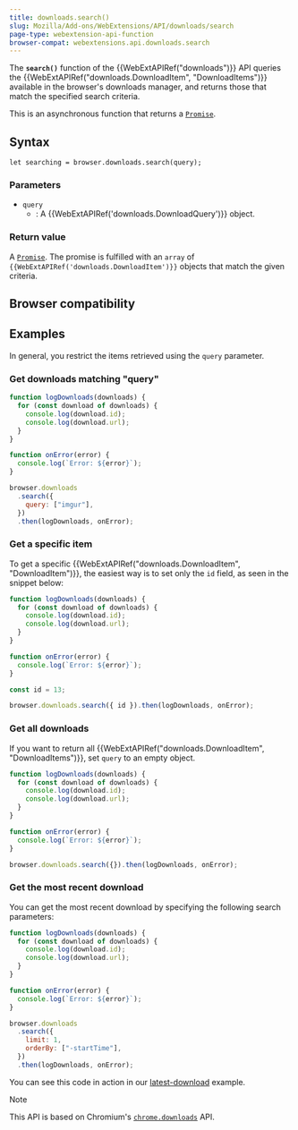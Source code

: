 ```yaml
---
title: downloads.search()
slug: Mozilla/Add-ons/WebExtensions/API/downloads/search
page-type: webextension-api-function
browser-compat: webextensions.api.downloads.search
---
```




The **`search()`** function of the {{WebExtAPIRef("downloads")}} API queries the {{WebExtAPIRef("downloads.DownloadItem", "DownloadItems")}} available in the browser's downloads manager, and returns those that match the specified search criteria.

This is an asynchronous function that returns a [`Promise`](/Web/JavaScript/Reference/Global_Objects/Promise).

## Syntax

```js-nolint
let searching = browser.downloads.search(query);
```

### Parameters

- `query`
  - : A {{WebExtAPIRef('downloads.DownloadQuery')}} object.

### Return value

A [`Promise`](/Web/JavaScript/Reference/Global_Objects/Promise). The promise is fulfilled with an `array` of `{{WebExtAPIRef('downloads.DownloadItem')}}` objects that match the given criteria.

## Browser compatibility



## Examples

In general, you restrict the items retrieved using the `query` parameter.

### Get downloads matching "query"

```js
function logDownloads(downloads) {
  for (const download of downloads) {
    console.log(download.id);
    console.log(download.url);
  }
}

function onError(error) {
  console.log(`Error: ${error}`);
}

browser.downloads
  .search({
    query: ["imgur"],
  })
  .then(logDownloads, onError);
```

### Get a specific item

To get a specific {{WebExtAPIRef("downloads.DownloadItem", "DownloadItem")}}, the easiest way is to set only the `id` field, as seen in the snippet below:

```js
function logDownloads(downloads) {
  for (const download of downloads) {
    console.log(download.id);
    console.log(download.url);
  }
}

function onError(error) {
  console.log(`Error: ${error}`);
}

const id = 13;

browser.downloads.search({ id }).then(logDownloads, onError);
```

### Get all downloads

If you want to return all {{WebExtAPIRef("downloads.DownloadItem", "DownloadItems")}}, set `query` to an empty object.

```js
function logDownloads(downloads) {
  for (const download of downloads) {
    console.log(download.id);
    console.log(download.url);
  }
}

function onError(error) {
  console.log(`Error: ${error}`);
}

browser.downloads.search({}).then(logDownloads, onError);
```

### Get the most recent download

You can get the most recent download by specifying the following search parameters:

```js
function logDownloads(downloads) {
  for (const download of downloads) {
    console.log(download.id);
    console.log(download.url);
  }
}

function onError(error) {
  console.log(`Error: ${error}`);
}

browser.downloads
  .search({
    limit: 1,
    orderBy: ["-startTime"],
  })
  .then(logDownloads, onError);
```

You can see this code in action in our [latest-download](https://github.com/mdn/webextensions-examples/blob/main/latest-download/popup/latest_download.js) example.



> [!NOTE]
> This API is based on Chromium's [`chrome.downloads`](https://developer.chrome.com/docs/extensions/reference/api/downloads#method-search) API.

<!--
// Copyright 2015 The Chromium Authors. All rights reserved.
//
// Redistribution and use in source and binary forms, with or without
// modification, are permitted provided that the following conditions are
// met:
//
//    * Redistributions of source code must retain the above copyright
// notice, this list of conditions and the following disclaimer.
//    * Redistributions in binary form must reproduce the above
// copyright notice, this list of conditions and the following disclaimer
// in the documentation and/or other materials provided with the
// distribution.
//    * Neither the name of Google Inc. nor the names of its
// contributors may be used to endorse or promote products derived from
// this software without specific prior written permission.
//
// THIS SOFTWARE IS PROVIDED BY THE COPYRIGHT HOLDERS AND CONTRIBUTORS
// "AS IS" AND ANY EXPRESS OR IMPLIED WARRANTIES, INCLUDING, BUT NOT
// LIMITED TO, THE IMPLIED WARRANTIES OF MERCHANTABILITY AND FITNESS FOR
// A PARTICULAR PURPOSE ARE DISCLAIMED. IN NO EVENT SHALL THE COPYRIGHT
// OWNER OR CONTRIBUTORS BE LIABLE FOR ANY DIRECT, INDIRECT, INCIDENTAL,
// SPECIAL, EXEMPLARY, OR CONSEQUENTIAL DAMAGES (INCLUDING, BUT NOT
// LIMITED TO, PROCUREMENT OF SUBSTITUTE GOODS OR SERVICES; LOSS OF USE,
// DATA, OR PROFITS; OR BUSINESS INTERRUPTION) HOWEVER CAUSED AND ON ANY
// THEORY OF LIABILITY, WHETHER IN CONTRACT, STRICT LIABILITY, OR TORT
// (INCLUDING NEGLIGENCE OR OTHERWISE) ARISING IN ANY WAY OUT OF THE USE
// OF THIS SOFTWARE, EVEN IF ADVISED OF THE POSSIBILITY OF SUCH DAMAGE.
-->

